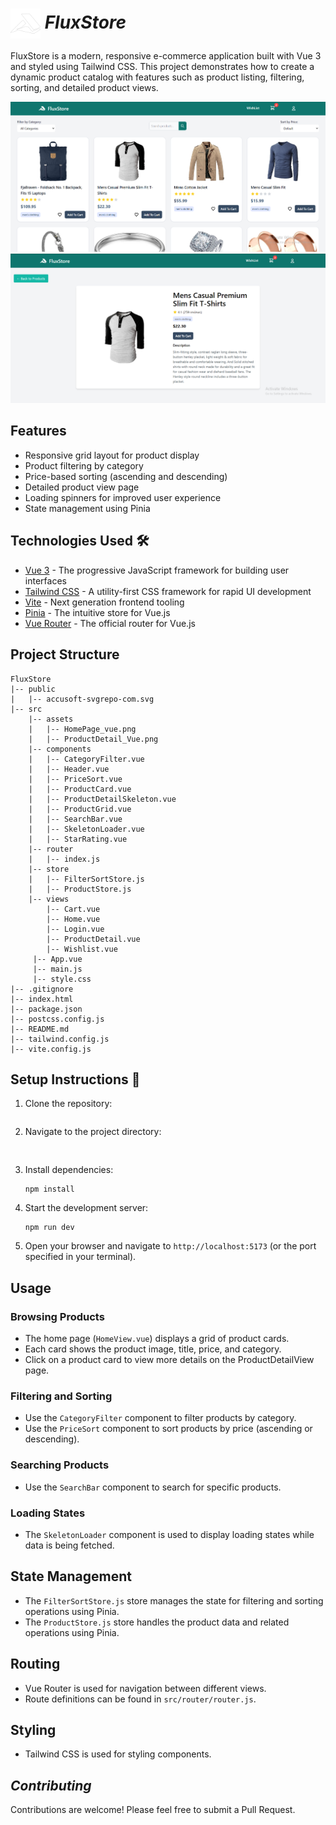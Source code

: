 # <img src="./public/accusoft-svgrepo-com.svg" align="center" height="48" width="48"/> **_FluxStore_**

FluxStore is a modern, responsive e-commerce application built with Vue 3 and styled using Tailwind CSS. This project demonstrates how to create a dynamic product catalog with features such as product listing, filtering, sorting, and detailed product views.

![FluxStore Home Page](./src/assets/HomePage_vue.png)
![FluxStore Product Detail](./src/assets/ProductDetail_Vue.png)

## Features

- Responsive grid layout for product display
- Product filtering by category
- Price-based sorting (ascending and descending)
- Detailed product view page
- Loading spinners for improved user experience
- State management using Pinia

## Technologies Used 🛠️

- [Vue 3](https://v3.vuejs.org/) - The progressive JavaScript framework for building user interfaces
- [Tailwind CSS](https://tailwindcss.com/) - A utility-first CSS framework for rapid UI development
- [Vite](https://vitejs.dev/) - Next generation frontend tooling
- [Pinia](https://pinia.vuejs.org/) - The intuitive store for Vue.js
- [Vue Router](https://router.vuejs.org/) - The official router for Vue.js

## Project Structure

```
FluxStore
|-- public
|   |-- accusoft-svgrepo-com.svg
|-- src
    |-- assets
    |   |-- HomePage_vue.png
    |   |-- ProductDetail_Vue.png
    |-- components
    |   |-- CategoryFilter.vue
    |   |-- Header.vue
    |   |-- PriceSort.vue
    |   |-- ProductCard.vue
    |   |-- ProductDetailSkeleton.vue
    |   |-- ProductGrid.vue
    |   |-- SearchBar.vue
    |   |-- SkeletonLoader.vue
    |   |-- StarRating.vue
    |-- router
    |   |-- index.js
    |-- store
    |   |-- FilterSortStore.js
    |   |-- ProductStore.js
    |-- views
        |-- Cart.vue
        |-- Home.vue
        |-- Login.vue
        |-- ProductDetail.vue
        |-- Wishlist.vue
     |-- App.vue
     |-- main.js
     |-- style.css
|-- .gitignore
|-- index.html
|-- package.json
|-- postcss.config.js
|-- README.md
|-- tailwind.config.js
|-- vite.config.js
```

## Setup Instructions 📃

1. Clone the repository:


   ```

2. Navigate to the project directory:

   ```
  
   ```

3. Install dependencies:

   ```
   npm install
   ```

4. Start the development server:

   ```
   npm run dev
   ```

5. Open your browser and navigate to `http://localhost:5173` (or the port specified in your terminal).

## Usage

### Browsing Products

- The home page (`HomeView.vue`) displays a grid of product cards.
- Each card shows the product image, title, price, and category.
- Click on a product card to view more details on the ProductDetailView page.

### Filtering and Sorting

- Use the `CategoryFilter` component to filter products by category.
- Use the `PriceSort` component to sort products by price (ascending or descending).

### Searching Products

- Use the `SearchBar` component to search for specific products.

### Loading States

- The `SkeletonLoader` component is used to display loading states while data is being fetched.

## State Management

- The `FilterSortStore.js` store manages the state for filtering and sorting operations using Pinia.
- The `ProductStore.js` store handles the product data and related operations using Pinia.

## Routing

- Vue Router is used for navigation between different views.
- Route definitions can be found in `src/router/router.js`.

## Styling

- Tailwind CSS is used for styling components.

## _Contributing_

Contributions are welcome! Please feel free to submit a Pull Request.
